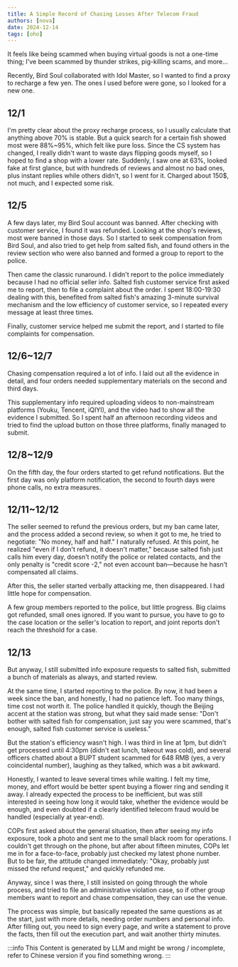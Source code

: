 ```yaml
---
title: A Simple Record of Chasing Losses After Telecom Fraud
authors: [nova]
date: 2024-12-14
tags: [oho]
---
```


It feels like being scammed when buying virtual goods is not a one-time thing; I've been scammed by thunder strikes, pig-killing scams, and more...

<!--truncate-->

Recently, Bird Soul collaborated with Idol Master, so I wanted to find a proxy to recharge a few yen. The ones I used before were gone, so I looked for a new one.

## 12/1

I'm pretty clear about the proxy recharge process, so I usually calculate that anything above 70% is stable. But a quick search for a certain fish showed most were 88%~95%, which felt like pure loss. Since the CS system has changed, I really didn't want to waste days flipping goods myself, so I hoped to find a shop with a lower rate. Suddenly, I saw one at 63%, looked fake at first glance, but with hundreds of reviews and almost no bad ones, plus instant replies while others didn't, so I went for it. Charged about 150$, not much, and I expected some risk.

## 12/5

A few days later, my Bird Soul account was banned. After checking with customer service, I found it was refunded. Looking at the shop's reviews, most were banned in those days. So I started to seek compensation from Bird Soul, and also tried to get help from salted fish, and found others in the review section who were also banned and formed a group to report to the police.

Then came the classic runaround. I didn't report to the police immediately because I had no official seller info. Salted fish customer service first asked me to report, then to file a complaint about the order. I spent 18:00-19:30 dealing with this, benefited from salted fish's amazing 3-minute survival mechanism and the low efficiency of customer service, so I repeated every message at least three times.

Finally, customer service helped me submit the report, and I started to file complaints for compensation.

## 12/6~12/7

Chasing compensation required a lot of info. I laid out all the evidence in detail, and four orders needed supplementary materials on the second and third days.

This supplementary info required uploading videos to non-mainstream platforms (Youku, Tencent, iQIYI), and the video had to show all the evidence I submitted. So I spent half an afternoon recording videos and tried to find the upload button on those three platforms, finally managed to submit.

## 12/8~12/9

On the fifth day, the four orders started to get refund notifications. But the first day was only platform notification, the second to fourth days were phone calls, no extra measures.

## 12/11~12/12

The seller seemed to refund the previous orders, but my ban came later, and the process added a second review, so when it got to me, he tried to negotiate: "No money, half and half." I naturally refused. At this point, he realized "even if I don't refund, it doesn't matter," because salted fish just calls him every day, doesn't notify the police or related contacts, and the only penalty is "credit score -2," not even account ban—because he hasn't compensated all claims.

After this, the seller started verbally attacking me, then disappeared. I had little hope for compensation.

A few group members reported to the police, but little progress. Big claims got refunded, small ones ignored. If you want to pursue, you have to go to the case location or the seller's location to report, and joint reports don't reach the threshold for a case.

## 12/13

But anyway, I still submitted info exposure requests to salted fish, submitted a bunch of materials as always, and started review.

At the same time, I started reporting to the police. By now, it had been a week since the ban, and honestly, I had no patience left. Too many things, time cost not worth it. The police handled it quickly, though the Beijing accent at the station was strong, but what they said made sense: "Don't bother with salted fish for compensation, just say you were scammed, that's enough, salted fish customer service is useless."

But the station's efficiency wasn't high. I was third in line at 1pm, but didn't get processed until 4:30pm (didn't eat lunch, takeout was cold), and several officers chatted about a BUPT student scammed for 648 RMB (yes, a very coincidental number), laughing as they talked, which was a bit awkward.

Honestly, I wanted to leave several times while waiting. I felt my time, money, and effort would be better spent buying a flower ring and sending it away. I already expected the process to be inefficient, but was still interested in seeing how long it would take, whether the evidence would be enough, and even doubted if a clearly identified telecom fraud would be handled (especially at year-end).

COPs first asked about the general situation, then after seeing my info exposure, took a photo and sent me to the small black room for operations. I couldn't get through on the phone, but after about fifteen minutes, COPs let me in for a face-to-face, probably just checked my latest phone number. But to be fair, the attitude changed immediately: "Okay, probably just missed the refund request," and quickly refunded me.

Anyway, since I was there, I still insisted on going through the whole process, and tried to file an administrative violation case, so if other group members want to report and chase compensation, they can use the venue.

The process was simple, but basically repeated the same questions as at the start, just with more details, needing order numbers and personal info. After filling out, you need to sign every page, and write a statement to prove the facts, then fill out the execution part, and wait another thirty minutes.

:::info
This Content is generated by LLM and might be wrong / incomplete, refer to Chinese version if you find something wrong.
:::

<!-- AI -->
